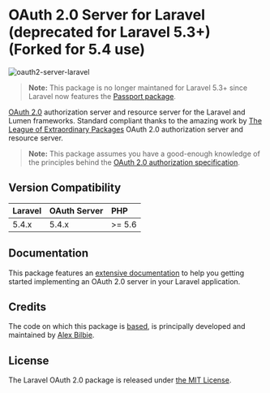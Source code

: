 # OAuth 2.0 Server for Laravel (deprecated for Laravel 5.3+) (Forked for 5.4 use)

![oauth2-server-laravel](https://cloud.githubusercontent.com/assets/499192/9065550/751404ba-3ad2-11e5-9f92-3d4d5d4b9c54.png)

> **Note:** This package is no longer maintaned for Laravel 5.3+ since Laravel now features the [Passport package](https://laravel.com/docs/passport).

[OAuth 2.0](http://tools.ietf.org/wg/oauth/draft-ietf-oauth-v2/) authorization server and resource server for the Laravel and Lumen frameworks. Standard compliant thanks to the amazing work by [The League of Extraordinary Packages](http://www.thephpleague.com) OAuth 2.0 authorization server and resource server.


> **Note:** This package assumes you have a good-enough knowledge of the principles behind the [OAuth 2.0 authorization specification](http://tools.ietf.org/html/rfc6749).

## Version Compatibility

 Laravel  | OAuth Server | PHP
:---------|:-------------|:----
 5.4.x    | 5.4.x        |>= 5.6

## Documentation

This package features an [extensive documentation](docs#readme) to help you getting started implementing an OAuth 2.0 server in your Laravel application.

## Credits

The code on which this package is [based](https://github.com/thephpleague/oauth2-server), is principally developed and maintained by [Alex Bilbie](https://twitter.com/alexbilbie).

## License

The Laravel OAuth 2.0 package is released under [the MIT License](LICENSE).
